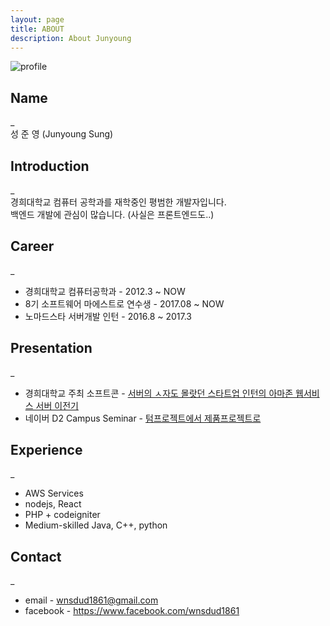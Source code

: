 ```yaml
---
layout: page
title: ABOUT
description: About Junyoung
---
```


![profile](https://raw.githubusercontent.com/sungjunyoung/sungjunyoung.github.io/master/img/profileImage.png)

## Name
\_<br>
성 준 영 (Junyoung Sung)

## Introduction
\_<br>
경희대학교 컴퓨터 공학과를 재학중인 평범한 개발자입니다.<br>
백엔드 개발에 관심이 많습니다. (사실은 프론트엔드도..) <br>

## Career
\_<br>
- 경희대학교 컴퓨터공학과 - 2012.3 ~ NOW<br>
- 8기 소프트웨어 마에스트로 연수생 - 2017.08 ~ NOW<br> 
- 노마드스타 서버개발 인턴 - 2016.8 ~ 2017.3

## Presentation
\_<br>
- 경희대학교 주최 소프트콘 - [서버의 ㅅ자도 몰랏던 스타트업 인턴의 아마존 웹서비스 서버 이전기](http://www.slideshare.net/SungJunyoung/ss-69345868)<br>
- 네이버 D2 Campus Seminar - [텀프로젝트에서 제품프로젝트로](http://www.slideshare.net/deview/ss-72527503)


## Experience
\_<br>
- AWS Services<br>
- nodejs, React<br>
- PHP + codeigniter<br>
- Medium-skilled Java, C++, python<br>

## Contact
\_<br>
- email - wnsdud1861@gmail.com<br>
- facebook - https://www.facebook.com/wnsdud1861<br>
